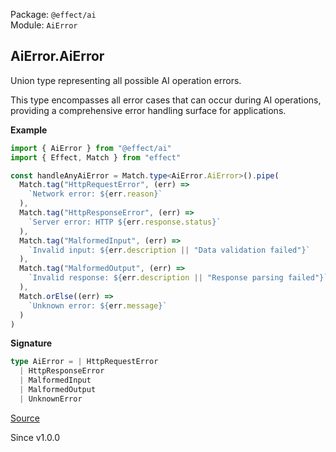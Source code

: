 Package: `@effect/ai`<br />
Module: `AiError`<br />

## AiError.AiError

Union type representing all possible AI operation errors.

This type encompasses all error cases that can occur during AI operations,
providing a comprehensive error handling surface for applications.

**Example**

```ts
import { AiError } from "@effect/ai"
import { Effect, Match } from "effect"

const handleAnyAiError = Match.type<AiError.AiError>().pipe(
  Match.tag("HttpRequestError", (err) =>
    `Network error: ${err.reason}`
  ),
  Match.tag("HttpResponseError", (err) =>
    `Server error: HTTP ${err.response.status}`
  ),
  Match.tag("MalformedInput", (err) =>
    `Invalid input: ${err.description || "Data validation failed"}`
  ),
  Match.tag("MalformedOutput", (err) =>
    `Invalid response: ${err.description || "Response parsing failed"}`
  ),
  Match.orElse((err) =>
    `Unknown error: ${err.message}`
  )
)
```

**Signature**

```ts
type AiError = | HttpRequestError
  | HttpResponseError
  | MalformedInput
  | MalformedOutput
  | UnknownError
```

[Source](https://github.com/Effect-TS/effect/tree/main/packages/ai/ai/src/AiError.ts#L709)

Since v1.0.0